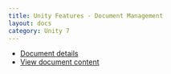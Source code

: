 ```yaml
---
title: Unity Features - Document Management
layout: docs
category: Unity 7
---
```

- [Document details](document-management/document-details)  
- [View document content](document-management/view-content)  
